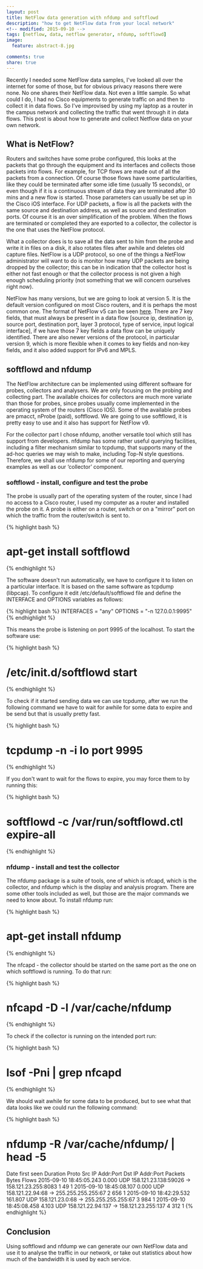 ```yaml
---
layout: post
title: NetFlow data generation with nfdump and softflowd
description: "how to get NetFlow data from your local network"
<!-- modified: 2015-09-10 -->
tags: [netflow, data, netflow generator, nfdump, softflowd]
image:
  feature: abstract-8.jpg

comments: true
share: true
---
```


Recently I needed some NetFlow data samples, I've looked all over the internet for some of those, but for obvious privacy reasons there were none. No one shares their NetFlow data. Not even a little sample. So what could I do, I had no Cisco equipments to generate traffic on and then to collect it in data flows. So I've improvised by using my laptop as a router in the campus network and collecting the traffic that went through it in data flows. This post is about how to generate and collect Netflow data on your own network.

## What is NetFlow?

Routers and switches have some probe configured, this looks at the packets that go through the equipment and its interfaces and collects those packets into flows. For example, for TCP flows are made out of all the packets from a connection. Of course those flows have some particularities, like they could be terminated after some idle time (usually 15 seconds), or even though if it is a continuous stream of data they are terminated after 30 mins and a new flow is started. Those parameters can usually be set up in the Cisco iOS interface. For UDP packets, a flow is all the packets with the same source and destination address, as well as source and destination ports. Of course it is an over simplification of the problem. When the flows are terminated or completed they are exported to a collector, the collector is the one that uses the NetFlow protocol.

What a collector does is to save all the data sent to him from the probe and write it in files on a disk, it also rotates files after awhile and deletes old capture files. NetFlow is a UDP protocol, so one of the things a NetFlow administrator will want to do is monitor how many UDP packets are being dropped by the collector; this can be in indication that the collector host is either not fast enough or that the collector process is not given a high enough scheduling priority (not something that we will concern ourselves right now).

NetFlow has many versions, but we are going to look at version 5. It is the default version configured on most Cisco routers, and it is perhaps the most common one. The format of NetFlow v5 can be seen [here](https://www.plixer.com/support/netflow_v5.html). There are 7 key fields, that must always be present in a data flow [source ip, destination ip, source port, destination port, layer 3 protocol, type of service, input logical interface], if we have those 7 key fields a data flow can be uniquely identified. There are also newer versions of the protocol, in particular version 9, which is more flexible when it comes to key fields and non-key fields, and it also added support for IPv6 and MPLS.


## softflowd and nfdump

The NetFlow architecture can be implemented using different software for probes, collectors and analysers. We are only focusing on the probing and collecting part. The available choices for collectors are much more variate than those for probes, since probes usually come implemented in the operating system of the routers (Cisco IOS). Some of the available probes are pmacct, nProbe (paid), softflowd. We are going to use softflowd, it is pretty easy to use and it also has support for NetFlow v9.

For the collector part I chose nfdump, another versatile tool which still has support from developers. nfdump has some rather useful querying facilities, including a filter mechanism similar to tcpdump, that supports many of the ad-hoc queries we may wish to make, including Top-N style questions. Therefore, we shall use nfdump for some of our reporting and querying examples as well as our ‘collector’ component.

### softflowd - install, configure and test the probe

The probe is usually part of the operating system of the router, since I had no access to a Cisco router, I used my computer as a router and installed the probe on it. A probe is either on a router, switch or on a "mirror" port on which the traffic from the router/switch is sent to. 

{% highlight bash %}
# apt-get install softflowd
{% endhighlight %}

The software doesn't run automatically, we have to configure it to listen on a particular interface. It is based on the same software as tcpdump (libpcap). To configure it edit /etc/default/softflowd file and define the INTERFACE and OPTIONS variables as follows:

{% highlight bash %}
INTERFACES = "any"
OPTIONS = "-n 127.0.0.1:9995"
{% endhighlight %}

This means the probe is listening on port 9995 of the localhost. To start the software use:

{% highlight bash %}
# /etc/init.d/softflowd start
{% endhighlight %}

To check if it started sending data we can use tcpdump, after we run the following command we have to wait for awhile for some data to expire and be send but that is usually pretty fast.

{% highlight bash %}
# tcpdump -n -i lo port 9995
{% endhighlight %}

If you don't want to wait for the flows to expire, you may force them to by running this:

{% highlight bash %}
# softflowd -c /var/run/softflowd.ctl expire-all
{% endhighlight %}

### nfdump - install and test the collector

The nfdump package is a suite of tools, one of which is nfcapd, which is the collector, and nfdump which is the display and analysis program. There are some other tools included as well, but those are the major commands we need to know about. To install nfdump run:

{% highlight bash %}
# apt-get install nfdump
{% endhighlight %}

The nfcapd - the collector should be started on the same port as the one on which softflowd is running. To do that run:

{% highlight bash %}
# nfcapd -D -l /var/cache/nfdump
{% endhighlight %}

To check if the collector is running on the intended port run:

{% highlight bash %}
# lsof -Pni | grep nfcapd
{% endhighlight %}

We should wait awhile for some data to be produced, but to see what that data looks like we could run the following command:

{% highlight bash %}
# nfdump -R /var/cache/nfdump/ | head -5
Date first seen          Duration Proto      Src IP Addr:Port          Dst IP Addr:Port   Packets    Bytes Flows
2015-09-10 18:45:05.243     0.000 UDP     158.121.23.138:59026 ->   158.121.23.255:8083         1       49     1
2015-09-10 18:45:08.107     0.000 UDP      158.121.22.94:68    ->  255.255.255.255:67           2      656     1
2015-09-10 18:42:29.532   161.807 UDP       158.121.23.0:68    ->  255.255.255.255:67           3      984     1
2015-09-10 18:45:08.458     4.103 UDP      158.121.22.94:137   ->   158.121.23.255:137          4      312     1
{% endhighlight %}

## Conclusion

Using softflowd and nfdump we can generate our own NetFlow data and use it to analyse the traffic in our network, or take out statistics about how much of the bandwidth it is used by each service.
